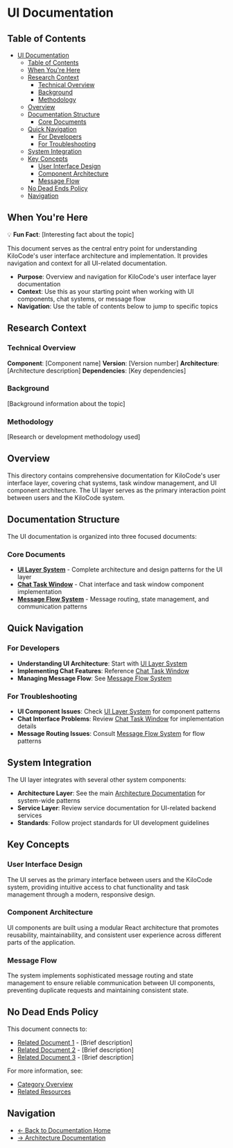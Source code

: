 # UI Documentation
## Table of Contents

- [UI Documentation](#ui-documentation)
  - [Table of Contents](#table-of-contents)
  - [When You're Here](#when-youre-here)
  - [Research Context](#research-context)
    - [Technical Overview](#technical-overview)
    - [Background](#background)
    - [Methodology](#methodology)
  - [Overview](#overview)
  - [Documentation Structure](#documentation-structure)
    - [Core Documents](#core-documents)
  - [Quick Navigation](#quick-navigation)
    - [For Developers](#for-developers)
    - [For Troubleshooting](#for-troubleshooting)
  - [System Integration](#system-integration)
  - [Key Concepts](#key-concepts)
    - [User Interface Design](#user-interface-design)
    - [Component Architecture](#component-architecture)
    - [Message Flow](#message-flow)
  - [No Dead Ends Policy](#no-dead-ends-policy)
  - [Navigation](#navigation)




## When You're Here

💡 **Fun Fact**: \[Interesting fact about the topic]

This document serves as the central entry point for understanding KiloCode's user interface
architecture and implementation. It provides navigation and context for all UI-related
documentation.

- **Purpose**: Overview and navigation for KiloCode's user interface layer documentation
- **Context**: Use this as your starting point when working with UI components, chat systems, or
  message flow
- **Navigation**: Use the table of contents below to jump to specific topics

## Research Context

### Technical Overview

**Component**: \[Component name]
**Version**: \[Version number]
**Architecture**: \[Architecture description]
**Dependencies**: \[Key dependencies]

### Background

\[Background information about the topic]

### Methodology

\[Research or development methodology used]

## Overview

This directory contains comprehensive documentation for KiloCode's user interface layer, covering
chat systems, task window management, and UI component architecture. The UI layer serves as the
primary interaction point between users and the KiloCode system.

## Documentation Structure

The UI documentation is organized into three focused documents:

### Core Documents

- **[UI Layer System](UI_LAYER_SYSTEM.md)** - Complete architecture and design patterns for the UI
  layer
- **[Chat Task Window](UI_CHAT_TASK_WINDOW.md)** - Chat interface and task window component
  implementation
- **[Message Flow System](UI_MESSAGE_FLOW_SYSTEM.md)** - Message routing, state management, and
  communication patterns

## Quick Navigation

### For Developers

- **Understanding UI Architecture**: Start with [UI Layer System](UI_LAYER_SYSTEM.md)
- **Implementing Chat Features**: Reference [Chat Task Window](UI_CHAT_TASK_WINDOW.md)
- **Managing Message Flow**: See [Message Flow System](UI_MESSAGE_FLOW_SYSTEM.md)

### For Troubleshooting

- **UI Component Issues**: Check [UI Layer System](UI_LAYER_SYSTEM.md) for component patterns
- **Chat Interface Problems**: Review [Chat Task Window](UI_CHAT_TASK_WINDOW.md) for implementation
  details
- **Message Routing Issues**: Consult [Message Flow System](UI_MESSAGE_FLOW_SYSTEM.md) for flow
  patterns

## System Integration

The UI layer integrates with several other system components:

- **Architecture Layer**: See the main [Architecture Documentation](../../docs/README.md) for
  system-wide patterns
- **Service Layer**: Review service documentation for UI-related backend services
- **Standards**: Follow project standards for UI development guidelines

## Key Concepts

### User Interface Design

The UI serves as the primary interface between users and the KiloCode system, providing intuitive
access to chat functionality and task management through a modern, responsive design.

### Component Architecture

UI components are built using a modular React architecture that promotes reusability,
maintainability, and consistent user experience across different parts of the application.

### Message Flow

The system implements sophisticated message routing and state management to ensure reliable
communication between UI components, preventing duplicate requests and maintaining consistent state.

## No Dead Ends Policy

This document connects to:
- [Related Document 1](./related-doc-1.md) - \[Brief description]
- [Related Document 2](./related-doc-2.md) - \[Brief description]
- [Related Document 3](./related-doc-3.md) - \[Brief description]

For more information, see:
- [Category Overview](../category/)
- [Related Resources](../resources/)

## Navigation
- [← Back to Documentation Home](../../docs/README.md)
- [→ Architecture Documentation](../../docs/README.md)

